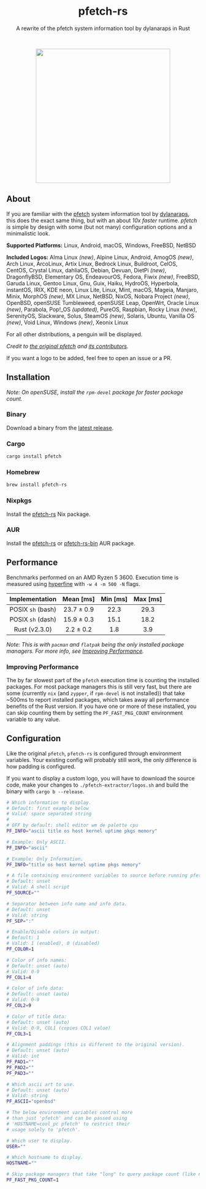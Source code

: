<h1 align="center">pfetch-rs</h1>
<p align="center">A rewrite of the pfetch system information tool by dylanaraps in Rust</p><br>
<p align="center"><img src="https://user-images.githubusercontent.com/50576978/219375863-579c495d-8db8-4aa9-a4a6-348ecb2c849f.png" width="350px"></p>

## About

If you are familiar with the [pfetch](https://github.com/dylanaraps/pfetch)
system information tool by [dylanaraps](https://github.com/dylanaraps), this
does the exact same thing, but with an about _10x faster_ runtime. _pfetch_ is
simple by design with some (but not many) configuration options and a
minimalistic look.

**Supported Platforms:** Linux, Android, macOS, Windows, FreeBSD, NetBSD

**Included Logos:** Alma Linux _(new)_, Alpine Linux, Android, AmogOS _(new)_,
Arch Linux, ArcoLinux, Artix Linux, Bedrock Linux, Buildroot, CelOS, CentOS,
Crystal Linux, dahliaOS, Debian, Devuan, DietPi _(new)_, DragonflyBSD,
Elementary OS, EndeavourOS, Fedora, Fiwix _(new)_, FreeBSD, Garuda Linux, Gentoo
Linux, Gnu, Guix, Haiku, HydroOS, Hyperbola, instantOS, IRIX, KDE neon, Linux
Lite, Linux, Mint, macOS, Mageia, Manjaro, Minix, MorphOS _(new)_, MX Linux,
NetBSD, NixOS, Nobara Project _(new)_, OpenBSD, openSUSE Tumbleweed, openSUSE
Leap, OpenWrt, Oracle Linux _(new)_, Parabola, Pop!\_OS _(updated)_, PureOS,
Raspbian, Rocky Linux _(new)_, SerenityOS, Slackware, Solus, SteamOS _(new)_,
Solaris, Ubuntu, Vanilla OS _(new)_, Void Linux, Windows _(new)_, Xeonix Linux

For all other distributions, a penguin will be displayed.

_Credit to [the original pfetch](https://github.com/dylanaraps/pfetch) and
[its contributors](https://github.com/dylanaraps/pfetch/graphs/contributors)._

If you want a logo to be added, feel free to open an issue or a PR.

## Installation

_Note: On openSUSE, install the `rpm-devel` package for faster package count._

### Binary

Download a binary from the
[latest release](https://github.com/Gobidev/pfetch-rs/releases/latest).

### Cargo

```sh
cargo install pfetch
```

### Homebrew

```sh
brew install pfetch-rs
```

### Nixpkgs

Install the [pfetch-rs](https://search.nixos.org/packages?channel=unstable&show=pfetch-rs) Nix package.

### AUR

Install the [pfetch-rs](https://aur.archlinux.org/packages/pfetch-rs) or
[pfetch-rs-bin](https://aur.archlinux.org/packages/pfetch-rs-bin) AUR package.

## Performance

Benchmarks performed on an AMD Ryzen 5 3600. Execution time is measured using
[hyperfine](https://github.com/sharkdp/hyperfine) with `-w 4 -m 500 -N` flags.

|  Implementation   | Mean [ms]  | Min [ms] | Max [ms] |
| :---------------: | :--------: | :------: | :------: |
| POSIX `sh` (bash) | 23.7 ± 0.9 |   22.3   |   29.3   |
| POSIX `sh` (dash) | 15.9 ± 0.3 |   15.1   |   18.2   |
|   Rust (v2.3.0)   | 2.2 ± 0.2  |   1.8    |   3.9    |

_Note: This is with `pacman` and `flatpak` being the only installed package
managers. For more info, see [Improving Performance](#imp_perf)._

<a name="imp_perf"></a>

### Improving Performance

The by far slowest part of the `pfetch` execution time is counting the installed
packages. For most package managers this is still very fast, but there are some
(currently `nix` (and `zypper`, if `rpm-devel` is not installed)) that take
~500ms to report installed packages, which takes away all performance benefits
of the Rust version. If you have one or more of these installed, you can skip
counting them by setting the `PF_FAST_PKG_COUNT` environment variable to any
value.

## Configuration

Like the original `pfetch`, `pfetch-rs` is configured through environment
variables. Your existing config will probably still work, the only difference is
how padding is configured.

If you want to display a custom logo, you will have to download the source code,
make your changes to `./pfetch-extractor/logos.sh` and build the binary with
`cargo b --release`.

```sh
# Which information to display.
# Default: first example below
# Valid: space separated string
#
# OFF by default: shell editor wm de palette cpu
PF_INFO="ascii title os host kernel uptime pkgs memory"

# Example: Only ASCII.
PF_INFO="ascii"

# Example: Only Information.
PF_INFO="title os host kernel uptime pkgs memory"

# A file containing environment variables to source before running pfetch.
# Default: unset
# Valid: A shell script
PF_SOURCE=""

# Separator between info name and info data.
# Default: unset
# Valid: string
PF_SEP=":"

# Enable/Disable colors in output:
# Default: 1
# Valid: 1 (enabled), 0 (disabled)
PF_COLOR=1

# Color of info names:
# Default: unset (auto)
# Valid: 0-9
PF_COL1=4

# Color of info data:
# Default: unset (auto)
# Valid: 0-9
PF_COL2=9

# Color of title data:
# Default: unset (auto)
# Valid: 0-9, COL1 (copies COL1 value)
PF_COL3=1

# Alignment paddings (this is different to the original version).
# Default: unset (auto)
# Valid: int
PF_PAD1=""
PF_PAD2=""
PF_PAD3=""

# Which ascii art to use.
# Default: unset (auto)
# Valid: string
PF_ASCII="openbsd"

# The below environment variables control more
# than just 'pfetch' and can be passed using
# 'HOSTNAME=cool_pc pfetch' to restrict their
# usage solely to 'pfetch'.

# Which user to display.
USER=""

# Which hostname to display.
HOSTNAME=""

# Skip package managers that take "long" to query package count (like nix)
PF_FAST_PKG_COUNT=1
```
